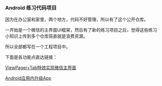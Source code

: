 ### Android 练习代码项目

因为在办公室和家里，两个地方，代码不好管理，所以有了这个公开仓库。

一开始是一个微信的主界面UI框架，然后有了新的练习项目之后，觉得这些练习小知识上传到多个仓库简直就是浪费资源。

所以全部都写在一个工程项目中。

下面是各功能点直达链接：

[ViewPager+Tab特效实现微信主界面](https://github.com/Chenstyle/WechatMainInterface/blob/master/app)

[Android应用内升级App](https://github.com/Chenstyle/WechatMainInterface/blob/master/appupdater)